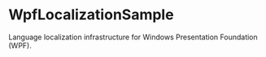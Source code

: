 # WpfLocalizationSample
Language localization infrastructure for Windows Presentation Foundation (WPF).
